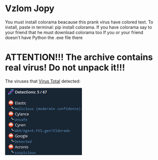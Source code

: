 # Vzlom Jopy
You must install colorama beacause this prank virus have colored text.
To install, paste in terminal: pip install colorama.
If you have colorama say to your friend that he must download colorama too
If you or your friend doesn't have Python the .exe file there

# ATTENTION!!! The archive contains real virus! Do not unpack it!!!

The viruses that [Virus Total](https://t.me/VirusTotalAV_bot) detected:

![Screen of virus](Virus.png)
